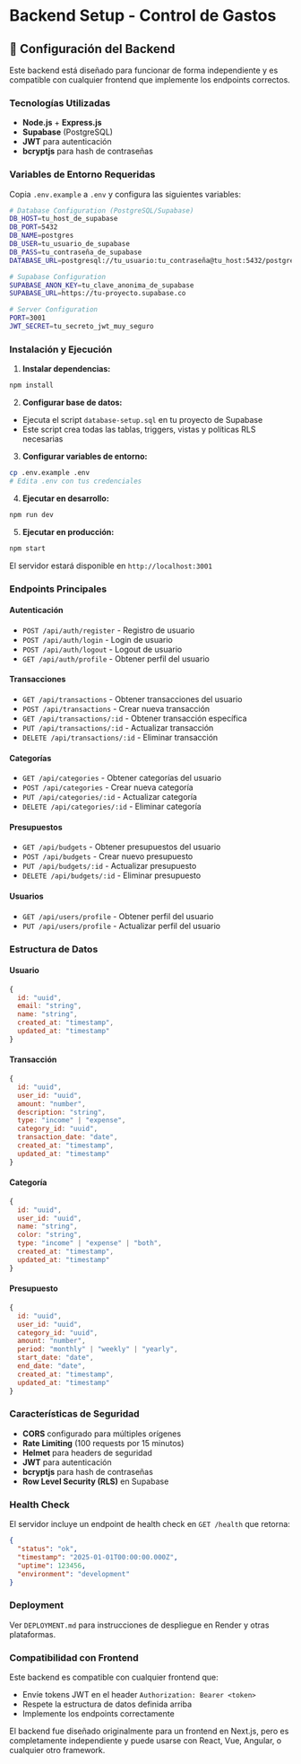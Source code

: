 # Backend Setup - Control de Gastos

## 🚀 Configuración del Backend

Este backend está diseñado para funcionar de forma independiente y es compatible con cualquier frontend que implemente los endpoints correctos.

### Tecnologías Utilizadas
- **Node.js** + **Express.js**
- **Supabase** (PostgreSQL)
- **JWT** para autenticación
- **bcryptjs** para hash de contraseñas

### Variables de Entorno Requeridas

Copia `.env.example` a `.env` y configura las siguientes variables:

```bash
# Database Configuration (PostgreSQL/Supabase)
DB_HOST=tu_host_de_supabase
DB_PORT=5432
DB_NAME=postgres
DB_USER=tu_usuario_de_supabase
DB_PASS=tu_contraseña_de_supabase
DATABASE_URL=postgresql://tu_usuario:tu_contraseña@tu_host:5432/postgres

# Supabase Configuration
SUPABASE_ANON_KEY=tu_clave_anonima_de_supabase
SUPABASE_URL=https://tu-proyecto.supabase.co

# Server Configuration
PORT=3001
JWT_SECRET=tu_secreto_jwt_muy_seguro
```

### Instalación y Ejecución

1. **Instalar dependencias:**
```bash
npm install
```

2. **Configurar base de datos:**
- Ejecuta el script `database-setup.sql` en tu proyecto de Supabase
- Este script crea todas las tablas, triggers, vistas y políticas RLS necesarias

3. **Configurar variables de entorno:**
```bash
cp .env.example .env
# Edita .env con tus credenciales
```

4. **Ejecutar en desarrollo:**
```bash
npm run dev
```

5. **Ejecutar en producción:**
```bash
npm start
```

El servidor estará disponible en `http://localhost:3001`

### Endpoints Principales

#### Autenticación
- `POST /api/auth/register` - Registro de usuario
- `POST /api/auth/login` - Login de usuario
- `POST /api/auth/logout` - Logout de usuario
- `GET /api/auth/profile` - Obtener perfil del usuario

#### Transacciones
- `GET /api/transactions` - Obtener transacciones del usuario
- `POST /api/transactions` - Crear nueva transacción
- `GET /api/transactions/:id` - Obtener transacción específica
- `PUT /api/transactions/:id` - Actualizar transacción
- `DELETE /api/transactions/:id` - Eliminar transacción

#### Categorías
- `GET /api/categories` - Obtener categorías del usuario
- `POST /api/categories` - Crear nueva categoría
- `PUT /api/categories/:id` - Actualizar categoría
- `DELETE /api/categories/:id` - Eliminar categoría

#### Presupuestos
- `GET /api/budgets` - Obtener presupuestos del usuario
- `POST /api/budgets` - Crear nuevo presupuesto
- `PUT /api/budgets/:id` - Actualizar presupuesto
- `DELETE /api/budgets/:id` - Eliminar presupuesto

#### Usuarios
- `GET /api/users/profile` - Obtener perfil del usuario
- `PUT /api/users/profile` - Actualizar perfil del usuario

### Estructura de Datos

#### Usuario
```javascript
{
  id: "uuid",
  email: "string",
  name: "string",
  created_at: "timestamp",
  updated_at: "timestamp"
}
```

#### Transacción
```javascript
{
  id: "uuid",
  user_id: "uuid",
  amount: "number",
  description: "string",
  type: "income" | "expense",
  category_id: "uuid",
  transaction_date: "date",
  created_at: "timestamp",
  updated_at: "timestamp"
}
```

#### Categoría
```javascript
{
  id: "uuid",
  user_id: "uuid",
  name: "string",
  color: "string",
  type: "income" | "expense" | "both",
  created_at: "timestamp",
  updated_at: "timestamp"
}
```

#### Presupuesto
```javascript
{
  id: "uuid",
  user_id: "uuid",
  category_id: "uuid",
  amount: "number",
  period: "monthly" | "weekly" | "yearly",
  start_date: "date",
  end_date: "date",
  created_at: "timestamp",
  updated_at: "timestamp"
}
```

### Características de Seguridad

- **CORS** configurado para múltiples orígenes
- **Rate Limiting** (100 requests por 15 minutos)
- **Helmet** para headers de seguridad
- **JWT** para autenticación
- **bcryptjs** para hash de contraseñas
- **Row Level Security (RLS)** en Supabase

### Health Check

El servidor incluye un endpoint de health check en `GET /health` que retorna:

```json
{
  "status": "ok",
  "timestamp": "2025-01-01T00:00:00.000Z",
  "uptime": 123456,
  "environment": "development"
}
```

### Deployment

Ver `DEPLOYMENT.md` para instrucciones de despliegue en Render y otras plataformas.

### Compatibilidad con Frontend

Este backend es compatible con cualquier frontend que:
- Envíe tokens JWT en el header `Authorization: Bearer <token>`
- Respete la estructura de datos definida arriba
- Implemente los endpoints correctamente

El backend fue diseñado originalmente para un frontend en Next.js, pero es completamente independiente y puede usarse con React, Vue, Angular, o cualquier otro framework.
